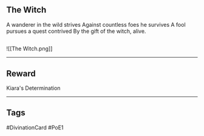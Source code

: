 ## The Witch
A wanderer in the wild strives 
Against countless foes he survives 
A fool pursues a quest contrived 
By the gift of the witch, alive.
## 
![[The Witch.png]]

---
## Reward
Kiara's Determination

---
## Tags
#DivinationCard
#PoE1